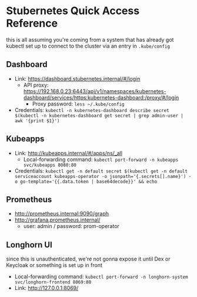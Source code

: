 # Stubernetes Quick Access Reference

this is all assuming you're coming from a system that has already got kubectl set up to connect to the cluster via an entry in `.kube/config`

## Dashboard

- Link: https://dashboard.stubernetes.internal/#/login
  - API proxy: https://192.168.0.23:6443/api/v1/namespaces/kubernetes-dashboard/services/https:kubernetes-dashboard:/proxy/#/login
    - Proxy password: `less ~/.kube/config`
- Credentials: `kubectl -n kubernetes-dashboard describe secret $(kubectl -n kubernetes-dashboard get secret | grep admin-user | awk '{print $1}')`

## Kubeapps

- Link: http://kubeapps.internal/#/apps/ns/_all
  - Local-forwarding command: `kubectl port-forward -n kubeapps svc/kubeapps 8080:80`
- Credentials: `kubectl get -n default secret $(kubectl get -n default serviceaccount kubeapps-operator -o jsonpath='{.secrets[].name}') -o go-template='{{.data.token | base64decode}}' && echo`

## Prometheus

- http://prometheus.internal:9090/graph
- http://grafana.prometheus.internal/
  - user: admin / password: prom-operator

## Longhorn UI

since this is unauthenticated, we're not gonna expose it until Dex or Keycloak or something is set up in front

- Local-forwarding command: `kubectl port-forward -n longhorn-system svc/longhorn-frontend 8069:80`
- Link: http://127.0.0.1:8069/
